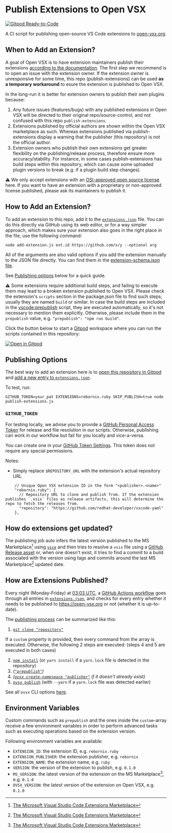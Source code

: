 # Publish Extensions to Open VSX

[![Gitpod Ready-to-Code](https://img.shields.io/badge/Gitpod-ready--to--code-908a85?logo=gitpod)](https://gitpod.io/#https://github.com/open-vsx/publish-extensions)

A CI script for publishing open-source VS Code extensions to [open-vsx.org](https://open-vsx.org).

## When to Add an Extension?

A goal of Open VSX is to have extension maintainers publish their extensions [according to the documentation](https://github.com/eclipse/openvsx/wiki/Publishing-Extensions). The first step we recommend is to open an issue with the extension owner. If the extension owner is unresponsive for some time, this repo (publish-extensions) can be used **as a temporary workaround** to esure the extension is published to Open VSX.

In the long-run it is better for extension owners to publish their own plugins because:

1. Any future issues (features/bugs) with any published extensions in Open VSX will be directed to their original repo/source-control, and not confused with this repo `publish-extensions`.
1. Extensions published by official authors are shown within the Open VSX marketplace as such. Whereas extensions published via publish-extensions display a warning that the publisher (this repository) is not the official author.
1. Extension owners who publish their own extensions get greater flexibility on the publishing/release process, therefore ensure more accuracy/stability. For instance, in some cases publish-extensions has build steps within this repository, which can cause some uploaded plugin versions to break (e.g. if a plugin build step changes).

⚠️ We only accept extensions with an [OSI-approved open source license](https://opensource.org/licenses) here. If you want to have an extension with a proprietary or non-approved license published, please ask its maintainers to publish it.

## How to Add an Extension?

To add an extension to this repo,  add it to the [`extensions.json`](./extensions.json) file. You can do this directly via GitHub using its web editor, or for a way simpler approach, which makes sure your extension also goes in the right place in the file, use the following command:

`node add-extension.js ext.id https://github.com/x/y --optional arg`

All of the arguments are also valid options if you add the extension manually to the JSON file directly. You can find them in the [extension-schema.json file](https://github.com/open-vsx/publish-extensions/blob/HEAD/extensions-schema.json).

See [Publishing options](#publishing-options) below for a quick guide.

⚠️ Some extensions require additional build steps, and failing to execute them may lead to a broken extension published to Open VSX. Please check the extension's `scripts` section in the package.json file to find such steps; usually they are named `build` or similar. In case the build steps are included in the [vscode:prepublish](https://code.visualstudio.com/api/working-with-extensions/publishing-extension#prepublish-step) script, they are executed automatically, so it's not necessary to mention them explicitly. Otherwise, please include them in the `prepublish` value, e.g. `"prepublish": "npm run build"`.

Click the button below to start a [Gitpod](https://gitpod.io) workspace where you can run the scripts contained in this repository:

[![Open in Gitpod](https://gitpod.io/button/open-in-gitpod.svg)](https://gitpod.io/#https://github.com/open-vsx/publish-extensions)

## Publishing Options

The best way to add an extension here is to [open this repository in Gitpod](https://gitpod.io/#https://github.com/open-vsx/publish-extensions) and [add a new entry to `extensions.json`](#how-to-add-an-extension).

To test, run:
```
GITHUB_TOKEN=your_pat EXTENSIONS=rebornix.ruby SKIP_PUBLISH=true node publish-extensions.js
```

### `GITHUB_TOKEN`
For testing locally, we advise you to provide a [GitHub Personal Access Token](https://docs.github.com/en/authentication/keeping-your-account-and-data-secure/creating-a-personal-access-token) for release and file resolution in our scripts. Otherwise, publishing can work in our workflow but fail for you locally and vice-a-versa.

You can create one in your [GitHub Token Settings](https://github.com/settings/tokens). This token does not require any special permissions.

Notes:
- Simply replace `$REPOSITORY_URL` with the extension's actual repository URL

```jsonc
    // Unique Open VSX extension ID in the form "<publisher>.<name>"
    "rebornix.ruby": {
      // Repository URL to clone and publish from. If the extension publishes `.vsix` files as release artifacts, this will determine the repo to fetch the releases from.
      "repository": "https://github.com/redhat-developer/vscode-yaml"
    },
```

## How do extensions get updated?

The publishing job auto infers the latest version published to the MS Marketplace[^ms] using [`vsce`](https://www.npmjs.com/package/vsce) and then tries to resolve a `vsix` file using a [GitHub Release asset](https://docs.github.com/en/repositories/releasing-projects-on-github/about-releases) or, when one doesn't exist, it tries to find a commit to a build associated with the version using tags and commits around the last MS Marketplace[^ms] updated date.

## How are Extensions Published?

Every night (Monday-Friday) at [03:03 UTC](https://github.com/open-vsx/publish-extensions/blob/a95d871811e490e1d24fd233b4047cac03f293a2/.github/workflows/publish-extensions.yml#L6), a [GitHub Actions workflow](https://github.com/open-vsx/publish-extensions/blob/a95d871811e490e1d24fd233b4047cac03f293a2/.github/workflows/publish-extensions.yml#L25-L68) goes through all entries in [`extensions.json`](./extensions.json), and checks for every entry whether it needs to be published to https://open-vsx.org or not (whether it is up-to-date).

The [publishing process](https://github.com/open-vsx/publish-extensions/blob/master/publish-extension.js) can be summarized like this:

1. [`git clone "repository"`](https://github.com/open-vsx/publish-extensions/blob/a0fa4378a6621fb4d660a3bc7cefe71e074c077f/lib/resolveExtension.js#L53)

If a `custom` property is provided, then every command from the array is executed. Otherwise, the following 2 steps are executed: (steps 4 and 5 are executed in both cases)

2. [`npm install`](https://github.com/open-vsx/publish-extensions/blob/a0fa4378a6621fb4d660a3bc7cefe71e074c077f/publish-extension.js#L56) (or `yarn install` if a `yarn.lock` file is detected in the repository)
3. _([`"prepublish"`](https://github.com/open-vsx/publish-extensions/blob/fcf903b3a3d7df1c7f7bc7ce20f21b8a9d49e5d4/publish-extension.js#L79))_
4. _([`ovsx create-namespace "publisher"`](https://github.com/open-vsx/publish-extensions/blob/fcf903b3a3d7df1c7f7bc7ce20f21b8a9d49e5d4/publish-extension.js#L135-L140) if it doesn't already exist)_
5. [`ovsx publish`](https://github.com/open-vsx/publish-extensions/blob/fcf903b3a3d7df1c7f7bc7ce20f21b8a9d49e5d4/publish-extension.js#L142) (with `--yarn` if a `yarn.lock` file was detected earlier)

See all `ovsx` CLI options [here](https://github.com/eclipse/openvsx/blob/master/cli/README.md).

## Environment Variables
Custom commands such as `prepublish` and the ones inside the `custom`-array receive a few environment variables
in order to perform advanced tasks such as executing operations based on the extension version.

Following environment variables are available:
  - `EXTENSION_ID`: the extension ID, e.g. `rebornix.ruby`
  - `EXTENSION_PUBLISHER`: the extension publisher, e.g. `rebornix`
  - `EXTENSION_NAME`: the extension name, e.g. `ruby`
  - `VERSION`: the version of the extension to publish, e.g. `0.1.0`
  - `MS_VERSION`: the latest version of the extension on the MS Marketplace[^ms], e.g. `0.1.0`
  - `OVSX_VERSION`: the latest version of the extension on Open VSX, e.g. `0.1.0`

[publish-extensions-job]: https://github.com/open-vsx/publish-extensions/blob/master/.github/workflows/publish-extensions.yml

[^ms]: [The Microsoft Visual Studio Code Extensions Marketplace](https://marketplace.visualstudio.com/)